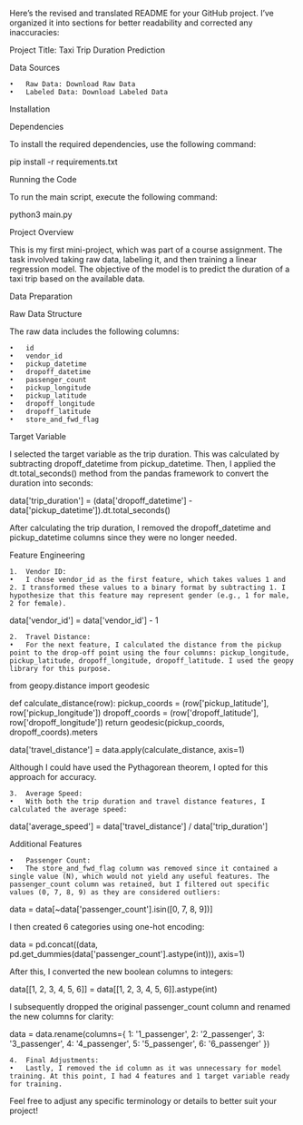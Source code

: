 Here’s the revised and translated README for your GitHub project. I’ve organized it into sections for better readability and corrected any inaccuracies:

Project Title: Taxi Trip Duration Prediction

Data Sources

	•	Raw Data: Download Raw Data
	•	Labeled Data: Download Labeled Data

Installation

Dependencies

To install the required dependencies, use the following command:

pip install -r requirements.txt

Running the Code

To run the main script, execute the following command:

python3 main.py

Project Overview

This is my first mini-project, which was part of a course assignment. The task involved taking raw data, labeling it, and then training a linear regression model. The objective of the model is to predict the duration of a taxi trip based on the available data.

Data Preparation

Raw Data Structure

The raw data includes the following columns:

	•	id
	•	vendor_id
	•	pickup_datetime
	•	dropoff_datetime
	•	passenger_count
	•	pickup_longitude
	•	pickup_latitude
	•	dropoff_longitude
	•	dropoff_latitude
	•	store_and_fwd_flag

Target Variable

I selected the target variable as the trip duration. This was calculated by subtracting dropoff_datetime from pickup_datetime. Then, I applied the dt.total_seconds() method from the pandas framework to convert the duration into seconds:

data['trip_duration'] = (data['dropoff_datetime'] - data['pickup_datetime']).dt.total_seconds()

After calculating the trip duration, I removed the dropoff_datetime and pickup_datetime columns since they were no longer needed.

Feature Engineering

	1.	Vendor ID:
	•	I chose vendor_id as the first feature, which takes values 1 and 2. I transformed these values to a binary format by subtracting 1. I hypothesize that this feature may represent gender (e.g., 1 for male, 2 for female).

data['vendor_id'] = data['vendor_id'] - 1


	2.	Travel Distance:
	•	For the next feature, I calculated the distance from the pickup point to the drop-off point using the four columns: pickup_longitude, pickup_latitude, dropoff_longitude, dropoff_latitude. I used the geopy library for this purpose.

from geopy.distance import geodesic

def calculate_distance(row):
    pickup_coords = (row['pickup_latitude'], row['pickup_longitude'])
    dropoff_coords = (row['dropoff_latitude'], row['dropoff_longitude'])
    return geodesic(pickup_coords, dropoff_coords).meters

data['travel_distance'] = data.apply(calculate_distance, axis=1)

Although I could have used the Pythagorean theorem, I opted for this approach for accuracy.

	3.	Average Speed:
	•	With both the trip duration and travel distance features, I calculated the average speed:

data['average_speed'] = data['travel_distance'] / data['trip_duration']



Additional Features

	•	Passenger Count:
	•	The store_and_fwd_flag column was removed since it contained a single value (N), which would not yield any useful features. The passenger_count column was retained, but I filtered out specific values (0, 7, 8, 9) as they are considered outliers:

data = data[~data['passenger_count'].isin([0, 7, 8, 9])]

I then created 6 categories using one-hot encoding:

data = pd.concat((data, pd.get_dummies(data['passenger_count'].astype(int))), axis=1)

After this, I converted the new boolean columns to integers:

data[[1, 2, 3, 4, 5, 6]] = data[[1, 2, 3, 4, 5, 6]].astype(int)

I subsequently dropped the original passenger_count column and renamed the new columns for clarity:

data = data.rename(columns={
    1: '1_passenger',
    2: '2_passenger',
    3: '3_passenger',
    4: '4_passenger',
    5: '5_passenger',
    6: '6_passenger'
})



	4.	Final Adjustments:
	•	Lastly, I removed the id column as it was unnecessary for model training. At this point, I had 4 features and 1 target variable ready for training.

Feel free to adjust any specific terminology or details to better suit your project!
